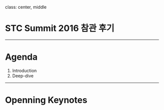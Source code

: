 class: center, middle

# STC Summit 2016 참관 후기

---

# Agenda
1. Introduction
2. Deep-dive

---

# Openning Keynotes
